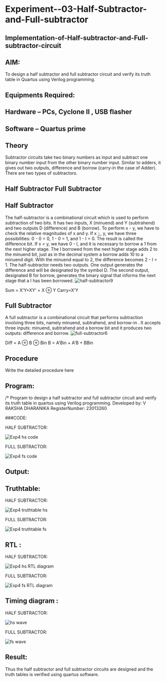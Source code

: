 # Experiment--03-Half-Subtractor-and-Full-subtractor
## Implementation-of-Half-subtractor-and-Full-subtractor-circuit
## AIM:
To design a half subtractor and full subtractor circuit and verify its truth table in Quartus using Verilog programming.

## Equipments Required:
## Hardware – PCs, Cyclone II , USB flasher
## Software – Quartus prime
## Theory
Subtractor circuits take two binary numbers as input and subtract one binary number input from the other binary number input. Similar to adders, it gives out two outputs, difference and borrow (carry-in the case of Adder). There are two types of subtractors.

## Half Subtractor Full Subtractor
## Half Subtractor
The half-subtractor is a combinational circuit which is used to perform subtraction of two bits. It has two inputs, X (minuend) and Y (subtrahend) and two outputs D (difference) and B (borrow). To perform x - y, we have to check the relative magnitudes of x and y. If x ;;, y, we have three possibilities: 0 - 0 = 0, 1 - 0 = 1, and 1 - I = 0. The result is called the difference bit. If x < y, we have 0 - I, and it is necessary to borrow a 1 from the next higher stage. The I borrowed from the next higher stage adds 2 to the minuend bit, just as in the decimal system a borrow adds 10 to a minuend digit. With the minuend equal to 2, the difference becomes 2 - I = 1. The half-subtractor needs two outputs. One output generates the difference and will be designated by the symbol D. The second output, designated B for borrow, generates the binary signal that informs the next stage that a I has been borrowed.
![half-subtractor9](https://user-images.githubusercontent.com/36288975/166112538-58c3bc7c-ee5d-4e6a-ac8d-8e8328efe27a.png)


Sum = X'Y+XY' = X ⊕ Y
Carry=X'Y

## Full Subtractor
A full subtractor is a combinational circuit that performs subtraction involving three bits, namely minuend, subtrahend, and borrow-in . It accepts three inputs: minuend, subtrahend and a borrow bit and it produces two outputs: difference and borrow. 
![full-subtractor6](https://user-images.githubusercontent.com/36288975/166112541-24c68359-3de8-4674-ae22-8272ffc385ed.png)


Diff = A ⊕ B ⊕ Bin B = A'Bin + A'B + BBin

## Procedure



Write the detailed procedure here 


## Program:
/*
Program to design a half subtractor and full subtractor circuit and verify its truth table in quartus using Verilog programming.
Developed by: V RAKSHA DHARANIKA
RegisterNumber:  23013260



###CODE:



HALF SUBTRACTOR:


![Exp4 hs code](https://github.com/rakshadharanika/Experiment--03-Half-Subtractor-and-Full-subtractor/assets/149348380/0bbca9ef-e791-4bdc-9c95-0f5c42080a9a)




FULL SUBTRACTOR:


![Exp4 fs code](https://github.com/rakshadharanika/Experiment--03-Half-Subtractor-and-Full-subtractor/assets/149348380/81cb63a7-e6b9-4a4a-84f0-9de13c026ab3)




## Output:

## Truthtable:



HALF SUBTRACTOR:

![Exp4 truthtable hs](https://github.com/rakshadharanika/Experiment--03-Half-Subtractor-and-Full-subtractor/assets/149348380/cf2977c3-e1e0-4f0c-bb78-3354672e5f29)






FULL SUBTRACTOR:



![Exp4 truthtable fs](https://github.com/rakshadharanika/Experiment--03-Half-Subtractor-and-Full-subtractor/assets/149348380/1e82ad30-477d-406d-88a1-795a50c51fcd)



##  RTL :







HALF SUBTRACTOR:


![Exp4 hs RTL diagram](https://github.com/rakshadharanika/Experiment--03-Half-Subtractor-and-Full-subtractor/assets/149348380/7a07d859-b19e-4967-ba0b-1f7bcb22929a)












FULL SUBTRACTOR:










![Exp4 fs RTL diagram](https://github.com/rakshadharanika/Experiment--03-Half-Subtractor-and-Full-subtractor/assets/149348380/4906ce1f-1432-43f7-8f1e-77e099a78735)





## Timing diagram :




HALF SUBTRACTOR:


![hs wave](https://github.com/rakshadharanika/Experiment--03-Half-Subtractor-and-Full-subtractor/assets/149348380/82410179-f05f-455e-bb36-64f3d9e41280)




FULL SUBTRACTOR:

![fs wave](https://github.com/rakshadharanika/Experiment--03-Half-Subtractor-and-Full-subtractor/assets/149348380/1a2d26b8-ece2-4523-9248-211720c47f26)


## Result:
Thus the half subtractor and full subtractor circuits are designed and the truth tables is verified using quartus software.
